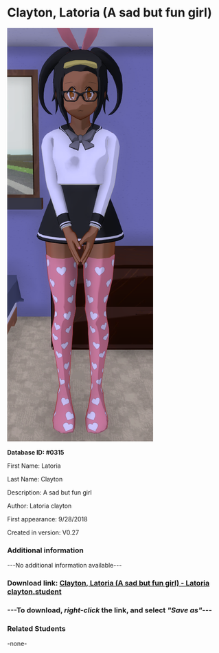 # Clayton, Latoria (A sad but fun girl)

<img src="../../Files/Images/Clayton, Latoria (A sad but fun girl).png" title="Clayton, Latoria (A sad but fun girl) - Latoria clayton">

**Database ID: #0315**

First Name: Latoria

Last Name: Clayton

Description: A sad but fun girl

Author: Latoria clayton

First appearance: 9/28/2018

Created in version: V0.27

### Additional information

---No additional information available---

### Download link: <a href="https://raw.githubusercontent.com/Arbiter1223/Daigaku-Gurashi-Custom-Students/master/Files/Student%20Files/Clayton%2C%20Latoria%20(A%20sad%20but%20fun%20girl)%20-%20Latoria%20clayton.student">Clayton, Latoria (A sad but fun girl) - Latoria clayton.student</a>

### ---**To download, _right-click_ the link, and select _"Save as"_**---

### Related Students

-none-
